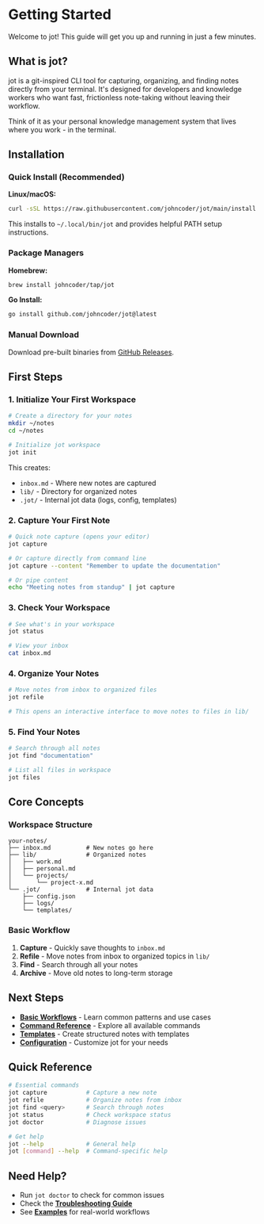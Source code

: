 # Getting Started

Welcome to jot! This guide will get you up and running in just a few minutes.

## What is jot?

jot is a git-inspired CLI tool for capturing, organizing, and finding notes directly from your terminal. It's designed for developers and knowledge workers who want fast, frictionless note-taking without leaving their workflow.

Think of it as your personal knowledge management system that lives where you work - in the terminal.

## Installation

### Quick Install (Recommended)

**Linux/macOS:**

```bash
curl -sSL https://raw.githubusercontent.com/johncoder/jot/main/install.sh | sh
```

This installs to `~/.local/bin/jot` and provides helpful PATH setup instructions.

### Package Managers

**Homebrew:**

```bash
brew install johncoder/tap/jot
```

**Go Install:**

```bash
go install github.com/johncoder/jot@latest
```

### Manual Download

Download pre-built binaries from [GitHub Releases](https://github.com/johncoder/jot/releases).

## First Steps

### 1. Initialize Your First Workspace

```bash
# Create a directory for your notes
mkdir ~/notes
cd ~/notes

# Initialize jot workspace
jot init
```

This creates:
- `inbox.md` - Where new notes are captured
- `lib/` - Directory for organized notes
- `.jot/` - Internal jot data (logs, config, templates)

### 2. Capture Your First Note

```bash
# Quick note capture (opens your editor)
jot capture

# Or capture directly from command line
jot capture --content "Remember to update the documentation"

# Or pipe content
echo "Meeting notes from standup" | jot capture
```

### 3. Check Your Workspace

```bash
# See what's in your workspace
jot status

# View your inbox
cat inbox.md
```

### 4. Organize Your Notes

```bash
# Move notes from inbox to organized files
jot refile

# This opens an interactive interface to move notes to files in lib/
```

### 5. Find Your Notes

```bash
# Search through all notes
jot find "documentation"

# List all files in workspace
jot files
```

## Core Concepts

### Workspace Structure

```
your-notes/
├── inbox.md          # New notes go here
├── lib/              # Organized notes
│   ├── work.md
│   ├── personal.md
│   └── projects/
│       └── project-x.md
└── .jot/             # Internal jot data
    ├── config.json
    ├── logs/
    └── templates/
```

### Basic Workflow

1. **Capture** - Quickly save thoughts to `inbox.md`
2. **Refile** - Move notes from inbox to organized topics in `lib/`
3. **Find** - Search through all your notes
4. **Archive** - Move old notes to long-term storage

## Next Steps

- **[Basic Workflows](basic-workflows.md)** - Learn common patterns and use cases
- **[Command Reference](commands.md)** - Explore all available commands
- **[Templates](templates.md)** - Create structured notes with templates
- **[Configuration](configuration.md)** - Customize jot for your needs

## Quick Reference

```bash
# Essential commands
jot capture           # Capture a new note
jot refile            # Organize notes from inbox
jot find <query>      # Search through notes
jot status            # Check workspace status
jot doctor            # Diagnose issues

# Get help
jot --help            # General help
jot [command] --help  # Command-specific help
```

## Need Help?

- Run `jot doctor` to check for common issues
- Check the **[Troubleshooting Guide](troubleshooting.md)**
- See **[Examples](../examples/)** for real-world workflows
